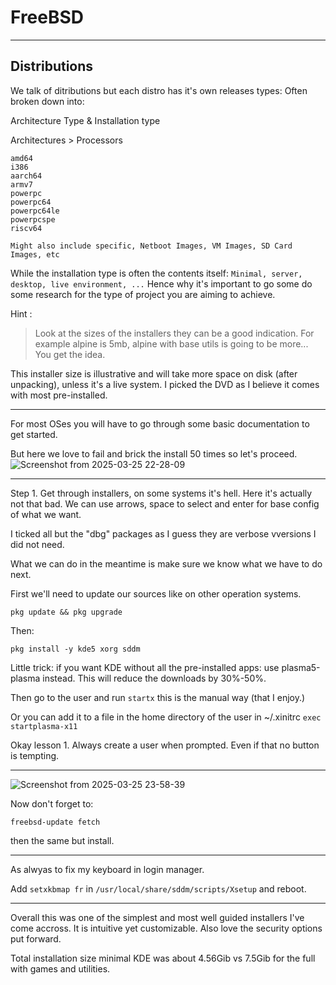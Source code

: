 # FreeBSD 

----- 

## Distributions

We talk of ditributions but each distro has it's own releases types:
Often broken down into: 

Architecture Type & Installation type

Architectures > Processors
```
amd64
i386
aarch64
armv7
powerpc
powerpc64
powerpc64le
powerpcspe
riscv64

Might also include specific, Netboot Images, VM Images, SD Card Images, etc
``` 

While the installation type is often the contents itself: `Minimal, server, desktop, live environment, ...` 
Hence why it's important to go some do some research for the type of project you are aiming to achieve. 


Hint :
> Look at the sizes of the installers they can be a good indication.
> For example alpine is 5mb, alpine with base utils is going to be more... You get the idea.

This installer size is illustrative and will take more space on disk (after unpacking), unless it's a live system.
I picked the DVD as I believe it comes with most pre-installed. 

-----

For most OSes you will have to go through some basic documentation to get started.

But here we love to fail and brick the install 50 times so let's proceed. 
![Screenshot from 2025-03-25 22-28-09](https://github.com/user-attachments/assets/93d93e2e-1da1-41f0-b1df-99695db8b9e1)

--- 

Step 1. Get through installers, on some systems it's hell. Here it's actually not that bad. 
We can use arrows, space to select and enter for base config of what we want. 

I ticked all but the "dbg" packages as I guess they are verbose vversions I did not need. 

What we can do in the meantime is make sure we know what we have to do next. 

First we'll need to update our sources like on other operation systems.
```
pkg update && pkg upgrade
```
Then:

`pkg install -y kde5 xorg sddm` 

Little trick: if you want KDE without all the pre-installed apps: use plasma5-plasma instead. This will reduce the downloads by 30%-50%. 

Then go to the user and run `startx` this is the manual way (that I enjoy.)

Or you can add it to a file in the home directory of the user in ~/.xinitrc 
`exec startplasma-x11`

Okay lesson 1. Always create a user when prompted. Even if that no button is tempting. 

-----

![Screenshot from 2025-03-25 23-58-39](https://github.com/user-attachments/assets/5c42851c-de1c-4153-87eb-6d61ac50b409)

Now don't forget to:

```
freebsd-update fetch
```
then the same but install. 

----

As alwyas to fix my keyboard in login manager. 

Add `setxkbmap fr` in `/usr/local/share/sddm/scripts/Xsetup` and reboot. 

---

Overall this was one of the simplest and most well guided installers I've come accross. It is intuitive yet customizable. Also love the security options put forward. 


Total installation size minimal KDE was about 4.56Gib vs 7.5Gib for the full with games and utilities. 



